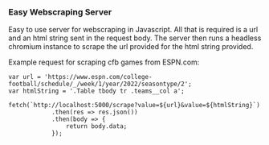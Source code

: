 ### Easy Webscraping Server

Easy to use server for webscraping in Javascript. All that is required is a url and an html string sent in the request body. The server then runs a headless chromium instance to scrape the url provided for the html string provided.

Example request for scraping cfb games from ESPN.com:
```
var url = 'https://www.espn.com/college-football/schedule/_/week/1/year/2022/seasontype/2';
var htmlString = '.Table tbody tr .teams__col a';

fetch(`http://localhost:5000/scrape?value=${url}&value=${htmlString}`)
            .then(res => res.json())
            .then(body => {
                return body.data;
            });
```